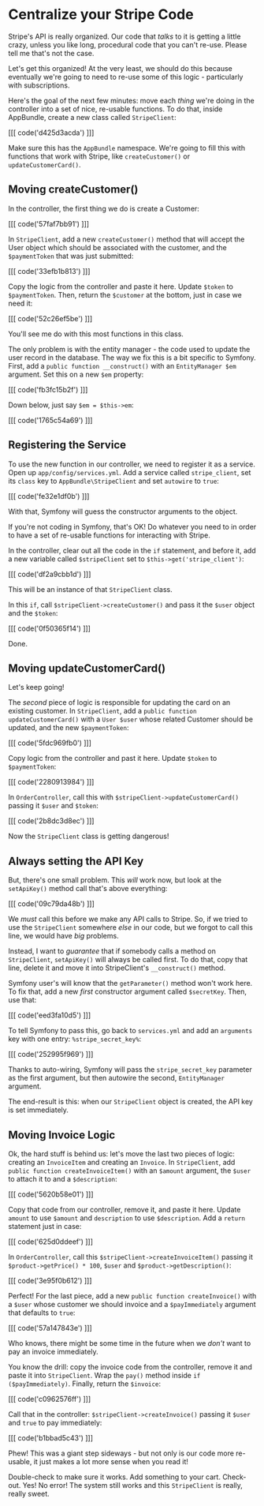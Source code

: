 # Centralize your Stripe Code

Stripe's API is really organized. Our code that *talks* to it is getting a little
crazy, unless you like long, procedural code that you can't re-use. Please tell me
that's not the case.

Let's get this organized! At the very least, we should do this because eventually
we're going to need to re-use some of this logic - particularly with subscriptions.

Here's the goal of the next few minutes: move each *thing* we're doing in the controller
into a set of nice, re-usable functions. To do that, inside AppBundle, create a new
class called `StripeClient`:

[[[ code('d425d3acda') ]]]

Make sure this has the `AppBundle` namespace. We're going to fill this with functions
that work with Stripe, like `createCustomer()` or `updateCustomerCard()`.

## Moving createCustomer()

In the controller, the first thing we do is create a Customer:

[[[ code('57faf7bb91') ]]]

In `StripeClient`, add a new `createCustomer()` method that will accept the User
object which should be associated with the customer, and the `$paymentToken` that
was just submitted:

[[[ code('33efb1b813') ]]]

Copy the logic from the controller and paste it here. Update `$token` to `$paymentToken`.
Then, return the `$customer` at the bottom, just in case we need it:

[[[ code('52c26ef5be') ]]]

You'll see me do with this most functions in this class.

The only problem is with the entity manager - the code used to update the user record
in the database. The way we fix this is a bit specific to Symfony. First, add a
`public function __construct()` with an `EntityManager $em` argument. Set this
on a new `$em` property:

[[[ code('fb3fc15b2f') ]]]

Down below, just say `$em = $this->em`:

[[[ code('1765c54a69') ]]]

## Registering the Service

To use the new function in our controller, we need to register it as a service. Open
up `app/config/services.yml`. Add a service called `stripe_client`, set its `class`
key to `AppBundle\StripeClient` and set `autowire` to `true`:

[[[ code('fe32e1df0b') ]]]

With that, Symfony will guess the constructor arguments to the object.

If you're not coding in Symfony, that's OK! Do whatever you need to in order to
have a set of re-usable functions for interacting with Stripe.

In the controller, clear out all the code in the `if` statement, and before it, add
a new variable called `$stripeClient` set to `$this->get('stripe_client')`:

[[[ code('df2a9cbb1d') ]]]

This will be an instance of that `StripeClient` class.

In this `if`, call `$stripeClient->createCustomer()` and pass it the `$user` object
and the `$token`:

[[[ code('0f50365f14') ]]]

Done.

## Moving updateCustomerCard()

Let's keep going!

The *second* piece of logic is responsible for updating the card on an existing
customer. In `StripeClient`, add a `public function updateCustomerCard()` with a
`User $user` whose related Customer should be updated, and the new `$paymentToken`:

[[[ code('5fdc969fb0') ]]]

Copy logic from the controller and past it here. Update `$token` to `$paymentToken`:

[[[ code('2280913984') ]]]

In `OrderController`, call this with `$stripeClient->updateCustomerCard()` passing
it `$user` and `$token`:

[[[ code('2b8dc3d8ec') ]]]

Now the `StripeClient` class is getting dangerous!

## Always setting the API Key

But, there's one small problem. This *will* work now, but look at the `setApiKey()`
method call that's above everything:

[[[ code('09c79da48b') ]]]

We *must* call this before we make any API calls to Stripe. So, if we tried to use
the `StripeClient` somewhere *else* in our code, but we forgot to call this line,
we would have *big* problems.

Instead, I want to *guarantee* that if somebody calls a method on `StripeClient`,
`setApiKey()` will always be called first. To do that, copy that line, delete it
and move it into StripeClient's `__construct()` method.

Symfony user's will know that the `getParameter()` method won't work here. To fix
that, add a new *first* constructor argument called `$secretKey`. Then, use that:

[[[ code('eed3fa10d5') ]]]

To tell Symfony to pass this, go back to `services.yml` and add an `arguments` key
with one entry: `%stripe_secret_key%`:

[[[ code('252995f969') ]]]

Thanks to auto-wiring, Symfony will pass the `stripe_secret_key` parameter as
the first argument, but then autowire the second, `EntityManager` argument.

The end-result is this: when our `StripeClient` object is created, the API key is
set immediately.

## Moving Invoice Logic

Ok, the hard stuff is behind us: let's move the last two pieces of logic: creating
an `InvoiceItem` and creating an `Invoice`. In `StripeClient`, add
`public function createInvoiceItem()` with an `$amount` argument, the `$user` to
attach it to and a `$description`:

[[[ code('5620b58e01') ]]]

Copy that code from our controller, remove it, and paste it here. Update `amount`
to use `$amount` and `description` to use `$description`. Add a `return` statement
just in case:

[[[ code('625d0ddeef') ]]]

In `OrderController`, call this `$stripeClient->createInvoiceItem()` passing it
`$product->getPrice() * 100`, `$user` and `$product->getDescription()`:

[[[ code('3e95f0b612') ]]]

Perfect! For the last piece, add a new `public function createInvoice()` with a
`$user` whose customer we should invoice and a `$payImmediately` argument that defaults
to `true`:

[[[ code('57a147843e') ]]]

Who knows, there might be some time in the future when we *don't* want to pay an invoice
immediately.

You know the drill: copy the invoice code from the controller, remove it and paste
it into `StripeClient`. Wrap the `pay()` method inside `if ($payImmediately)`. Finally,
return the `$invoice`:

[[[ code('c0962576ff') ]]]

Call that in the controller: `$stripeClient->createInvoice()` passing it `$user`
and `true` to pay immediately:

[[[ code('b1bbad5c43') ]]]

Phew! This was a giant step sideways - but not only is our code more re-usable, it
just makes a lot more sense when you read it!

Double-check to make sure it works. Add something to your cart. Check-out. Yes!
No error! The system still works and this `StripeClient` is really, really sweet.
